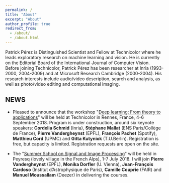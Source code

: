 ```yaml
---
permalink: /
title: "About"
excerpt: "About"
author_profile: true
redirect_from: 
  - /about/
  - /about.html
---
```


Patrick Pérez is Distinguished Scientist and Fellow at Technicolor where he leads exploratory research on machine learning and vision.  He is currently on the Editorial Board of the International Journal of Computer Vision. Before joining Technicolor, Patrick Pérez has been researcher at Inria (1993-2000, 2004-2009) and at Microsoft Research Cambridge (2000-2004). His research interests include audio/video description, search and analysis, as well as photo/video editing and computational imaging.

## NEWS

* Pleased to announce that the workshop "[Deep learning: From theory to applications](https://www.lebesgue.fr/content/sem2018-deeplearning)" will be held at Technicolor in Rennes, France, 4-6 September 2018. Program is under construction, around six keynote speakers: **Cordelia Schmid** (Inria), **Stéphane Mallat** (ENS Paris/Collège de France), **Pierre Vandergheynst** (EPFL), **François Pachet** (Spotify), **Matthieu Cord** (UPMC) and **Gitta Kutyniok** (T.U.Berlin). Registration is free, but capacity is limited. Registration requests are open on the site.

* The "[Summer School on Signal and Image Processing](http://www.gretsi.fr/peyresq18/cours.php)" will be held in Peyresq (lovely village in the French Alps), 1-7 July 2018. I will join  **Pierre Vandergheynst** (EPFL), **Monika Dorfler** (U. Vienna), **Jean-François Cardoso** (Institut d’Astrophysique de Paris), **Camille Couprie** (FAIR) and **Manuel Moussallam** (Deezer) in delivering the courses.
